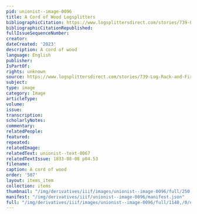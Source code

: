 ```yaml
---
pid: unionist--image-0096
title: A Cord of Wood Logsplitters
bibliographicCitation: https://www.logsplittersdirect.com/stories/739-Log-Rack-and-Firewood-101.html
bibliographicCitationRepublished: 
fullIssueSequenceNumber: 
creator: 
dateCreated: '2023'
description: A cord of wood
language: English
publisher: 
IsPartOf: 
rights: unknown
source: https://www.logsplittersdirect.com/stories/739-Log-Rack-and-Firewood-101.html
subject: 
type: image
category: Image
articleType: 
volume: 
issue: 
transcription: 
scholarlyNotes: 
commentary: 
relatedPeople: 
featured: 
repeated: 
relatedImage: 
relatedText: unionist--text-0067
relatedTextIssue: 1833-08-08 p04.53
filename: 
caption: A cord of wood
order: '507'
layout: items_item
collection: items
thumbnail: "/img/derivatives/iiif/images/unionist--image-0096/full/250,/0/default.jpg"
manifest: "/img/derivatives/iiif/unionist--image-0096/manifest.json"
full: "/img/derivatives/iiif/images/unionist--image-0096/full/1140,/0/default.jpg"
---
```

